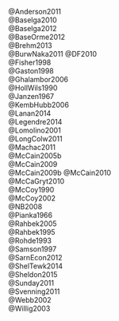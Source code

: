 @Anderson2011  
@Baselga2010  
@Baselga2012  
@BaseOrme2012  
@Brehm2013  
@BurwNaka2011
@DF2010  
@Fisher1998  
@Gaston1998  
@Ghalambor2006  
@HollWils1990  
@Janzen1967  
@KembHubb2006  
@Lanan2014  
@Legendre2014  
@Lomolino2001  
@LongColw2011  
@Machac2011  
@McCain2005b  
@McCain2009  
@McCain2009b
@McCain2010  
@McCaGryt2010  
@McCoy1990  
@McCoy2002  
@NB2008  
@Pianka1966  
@Rahbek2005  
@Rahbek1995  
@Rohde1993  
@Samson1997  
@SarnEcon2012  
@ShelTewk2014  
@Sheldon2015  
@Sunday2011  
@Svenning2011  
@Webb2002  
@Willig2003  